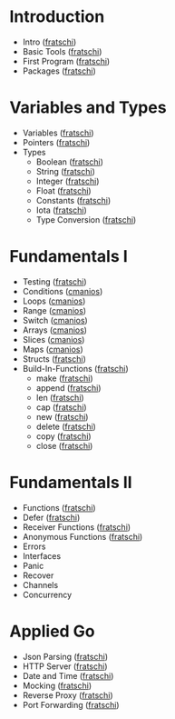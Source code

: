 

# Introduction

* Intro ([fratschi](https://github.com/fratschi))
* Basic Tools ([fratschi](https://github.com/fratschi))
* First Program ([fratschi](https://github.com/fratschi))
* Packages ([fratschi](https://github.com/fratschi))

# Variables and Types

* Variables ([fratschi](https://github.com/fratschi)) 
* Pointers ([fratschi](https://github.com/fratschi))
* Types
  * Boolean ([fratschi](https://github.com/fratschi))
  * String ([fratschi](https://github.com/fratschi)) 
  * Integer ([fratschi](https://github.com/fratschi)) 
  * Float ([fratschi](https://github.com/fratschi))
  * Constants ([fratschi](https://github.com/fratschi))
  * Iota ([fratschi](https://github.com/fratschi))
  * Type Conversion ([fratschi](https://github.com/fratschi))
   
# Fundamentals I

* Testing ([fratschi](https://github.com/fratschi))
* Conditions ([cmanios](https://github.com/cmanios))
* Loops ([cmanios](https://github.com/cmanios))
* Range ([cmanios](https://github.com/cmanios))
* Switch ([cmanios](https://github.com/cmanios))
* Arrays ([cmanios](https://github.com/cmanios))
* Slices ([cmanios](https://github.com/cmanios))
* Maps ([cmanios](https://github.com/cmanios))
* Structs ([fratschi](https://github.com/fratschi))
* Build-In-Functions ([fratschi](https://github.com/fratschi))
    * make ([fratschi](https://github.com/fratschi))
    * append ([fratschi](https://github.com/fratschi))
    * len ([fratschi](https://github.com/fratschi))
    * cap ([fratschi](https://github.com/fratschi))
    * new ([fratschi](https://github.com/fratschi))
    * delete ([fratschi](https://github.com/fratschi))
    * copy ([fratschi](https://github.com/fratschi))
    * close ([fratschi](https://github.com/fratschi))
    
# Fundamentals II

* Functions ([fratschi](https://github.com/fratschi))
* Defer ([fratschi](https://github.com/fratschi))
* Receiver Functions ([fratschi](https://github.com/fratschi))
* Anonymous Functions ([fratschi](https://github.com/fratschi))
* Errors
* Interfaces 
* Panic
* Recover
* Channels 
* Concurrency

# Applied Go

* Json Parsing ([fratschi](https://github.com/fratschi))
* HTTP Server ([fratschi](https://github.com/fratschi))
* Date and Time ([fratschi](https://github.com/fratschi))
* Mocking ([fratschi](https://github.com/fratschi))
* Reverse Proxy ([fratschi](https://github.com/fratschi))
* Port Forwarding ([fratschi](https://github.com/fratschi))

